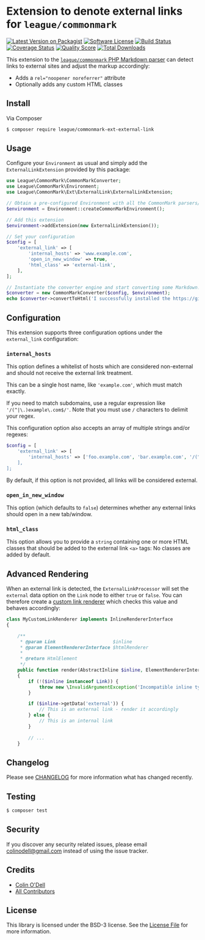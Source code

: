 # Extension to denote external links for `league/commonmark`

[![Latest Version on Packagist][ico-version]][link-packagist]
[![Software License][ico-license]](LICENSE.md)
[![Build Status][ico-travis]][link-travis]
[![Coverage Status][ico-scrutinizer]][link-scrutinizer]
[![Quality Score][ico-code-quality]][link-code-quality]
[![Total Downloads][ico-downloads]][link-downloads]

This extension to the [`league/commonmark` PHP Markdown parser][link-league-commonmark] can detect links to external sites and adjust the markup accordingly:

 - Adds a `rel="noopener noreferrer"` attribute
 - Optionally adds any custom HTML classes

## Install

Via Composer

``` bash
$ composer require league/commonmark-ext-external-link
```

## Usage

Configure your `Environment` as usual and simply add the `ExternalLinkExtension` provided by this package:

```php
use League\CommonMark\CommonMarkConverter;
use League\CommonMark\Environment;
use League\CommonMark\Ext\ExternalLink\ExternalLinkExtension;

// Obtain a pre-configured Environment with all the CommonMark parsers/renderers ready-to-go
$environment = Environment::createCommonMarkEnvironment();

// Add this extension
$environment->addExtension(new ExternalLinkExtension());

// Set your configuration
$config = [
    'external_link' => [
        'internal_hosts' => 'www.example.com',
        'open_in_new_window' => true,
        'html_class' => 'external-link',
    ],
];

// Instantiate the converter engine and start converting some Markdown!
$converter = new CommonMarkConverter($config, $environment);
echo $converter->convertToHtml('I successfully installed the https://github.com/thephpleague/commonmark-ext-external-link extension!');
```

## Configuration

This extension supports three configuration options under the `external_link` configuration:

### `internal_hosts`

This option defines a whitelist of hosts which are considered non-external and should not receive the external link treatment.

This can be a single host name, like `'example.com'`, which must match exactly.

If you need to match subdomains, use a regular expression like `'/(^|\.)example\.com$/'`.  Note that you must use `/` characters to delimit your regex.

This configuration option also accepts an array of multiple strings and/or regexes:

```php
$config = [
    'external_link' => [
        'internal_hosts' => ['foo.example.com', 'bar.example.com', '/(^|\.)google\.com$/],
    ],
];
```

By default, if this option is not provided, all links will be considered external.

### `open_in_new_window`

This option (which defaults to `false`) determines whether any external links should open in a new tab/window.

### `html_class`

This option allows you to provide a `string` containing one or more HTML classes that should be added to the external link `<a>` tags:  No classes are added by default.

## Advanced Rendering

When an external link is detected, the `ExternalLinkProcessor` will set the `external` data option on the `Link` node to either `true` or `false`.  You can therefore create a [custom link renderer](https://commonmark.thephpleague.com/customization/inline-rendering/) which checks this value and behaves accordingly: 

```php
class MyCustomLinkRenderer implements InlineRendererInterface
{

    /**
     * @param Link                     $inline
     * @param ElementRendererInterface $htmlRenderer
     *
     * @return HtmlElement
     */
    public function render(AbstractInline $inline, ElementRendererInterface $htmlRenderer)
    {
        if (!($inline instanceof Link)) {
            throw new \InvalidArgumentException('Incompatible inline type: ' . \get_class($inline));
        }

        if ($inline->getData('external')) {
            // This is an external link - render it accordingly
        } else {
            // This is an internal link
        }
        
        // ...
    }
```

## Changelog

Please see [CHANGELOG](CHANGELOG.md) for more information what has changed recently.

## Testing

``` bash
$ composer test
```

## Security

If you discover any security related issues, please email colinodell@gmail.com instead of using the issue tracker.

## Credits

- [Colin O'Dell][link-author]
- [All Contributors][link-contributors]

## License

This library is licensed under the BSD-3 license.  See the [License File](LICENSE) for more information.

[ico-version]: https://img.shields.io/packagist/v/league/commonmark-ext-external-link.svg?style=flat-square
[ico-license]: http://img.shields.io/badge/License-BSD--3-brightgreen.svg?style=flat-square
[ico-travis]: https://img.shields.io/travis/thephpleague/commonmark-ext-external-link/master.svg?style=flat-square
[ico-scrutinizer]: https://img.shields.io/scrutinizer/coverage/g/thephpleague/commonmark-ext-external-link.svg?style=flat-square
[ico-code-quality]: https://img.shields.io/scrutinizer/g/thephpleague/commonmark-ext-external-link.svg?style=flat-square
[ico-downloads]: https://img.shields.io/packagist/dt/league/commonmark-ext-external-link.svg?style=flat-square

[link-packagist]: https://packagist.org/packages/league/commonmark-ext-external-link
[link-travis]: https://travis-ci.org/thephpleague/commonmark-ext-external-link
[link-scrutinizer]: https://scrutinizer-ci.com/g/thephpleague/commonmark-ext-external-link/code-structure
[link-code-quality]: https://scrutinizer-ci.com/g/thephpleague/commonmark-ext-external-link
[link-downloads]: https://packagist.org/packages/league/commonmark-ext-external-link
[link-author]: https://github.com/colinodell
[link-contributors]: ../../contributors
[link-league-commonmark]: https://github.com/thephpleague/commonmark
